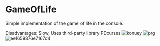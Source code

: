 # GameOfLife
Simple implementation of the game of life in the console. 

Disadvantages: 
  Slow, 
  Uses third-party library PDcurses
![konuey](https://user-images.githubusercontent.com/90399477/224743732-cc8deb14-bfe1-4cf8-89a1-421962c29c60.gif)
![prg](https://user-images.githubusercontent.com/90399477/224743482-7ad24340-1c5b-447a-8ee8-5888365fccad.gif)
![ee1659876e7167d4](https://user-images.githubusercontent.com/90399477/224743515-18069eee-7771-4493-98a4-2dcbafc45379.gif)
